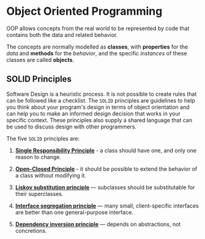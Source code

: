 # Object Oriented Programming

OOP allows concepts from the real world to be represented by code that contains both the data and related behavior.

The concepts are normally modelled as **classes**, with **properties** for the *data* and **methods** for the *behavior*, and the specific *instances* of these classes are called **objects**.

## SOLID Principles

Software Design is a heuristic process. It is not possible to create rules that can be followed like a checklist. The `SOLID` principles are guidelines to help you think about your program's design in terms of object orientation and can help you to make an informed design decision that works in your specific context. These principles also supply a shared language that can be used to discuss design with other programmers.

The five `SOLID` principles are:

1. [**Single Responsibility Principle**](./single_responsibility/README.md) - a class should have one, and only one reason to change.

2. [**Open-Closed Principle**](./open_closed/README.md) - it should be possible to extend the behavior of a class without modifying it.

3. [**Liskov substitution principle**](./liskov_substitution/README.md) — subclasses should be substitutable for their superclasses.

4. [**Interface segregation principle**](./interface_segregation/README.md) — many small, client-specific interfaces are better than one general-purpose interface.

5. [**Dependency inversion principle**](./dependency_inversion/README.md) — depends on abstractions, not concretions.
